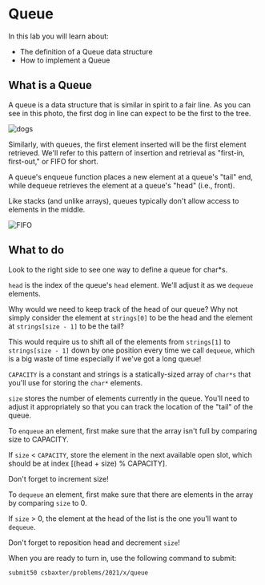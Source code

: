 # Queue

In this lab you will learn about:

- The definition of a Queue data structure
- How to implement a Queue

## What is a Queue

A queue is a data structure that is similar in spirit to a fair line. As you can see in this photo, the first dog in line can expect to be the first to the tree.

![dogs](https://raw.githubusercontent.com/csbaxter/tutorials/2020/queue/dogs.jpg)

Similarly, with queues, the first element inserted will be the first element retrieved. We'll refer to this pattern of insertion and retrieval as "first-in, first-out," or FIFO for short.


A queue's enqueue function places a new element at a queue's "tail" end, while dequeue retrieves the element at a queue's "head" (i.e., front).

Like stacks (and unlike arrays), queues typically don't allow access to elements in the middle.

![FIFO](https://raw.githubusercontent.com/csbaxter/tutorials/2020/queue/fifo.jpg)

## What to do

Look to the right side to see one way to define a queue for char*s.


`head` is the index of the queue's `head` element. We'll adjust it as we `dequeue` elements.

Why would we need to keep track of the head of our queue? Why not simply consider the element at `strings[0]` to be the head and the element at `strings[size - 1]` to be the tail?

This would require us to shift all of the elements from `strings[1]` to `strings[size - 1]` down by one position every time we call `dequeue`, which is a big waste of time especially if we've got a long queue!

`CAPACITY` is a constant and strings is a statically-sized array of `char*s` that you'll use for storing the `char*` elements.

`size` stores the number of elements currently in the queue. You'll need to adjust it appropriately so that you can track the location of the "tail" of the queue.

To `enqueue` an element, first make sure that the array isn't full by comparing size to CAPACITY.

If `size` < `CAPACITY`, store the element in the next available open slot, which should be at index [(head + size) % CAPACITY].

Don't forget to increment size!

To `dequeue` an element, first make sure that there are elements in the array by comparing `size` to 0.

If `size` > 0, the element at the head of the list is the one you'll want to `dequeue`.

Don't forget to reposition head and decrement `size`!

When you are ready to turn in, use the following command to submit:

`submit50 csbaxter/problems/2021/x/queue`
